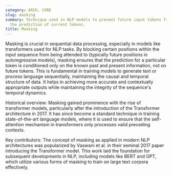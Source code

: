 ```yaml
---
category: ARCH, CORE
slug: masking
summary: Technique used in NLP models to prevent future input tokens from influencing
  the prediction of current tokens.
title: Masking
---
```


Masking is crucial in sequential data processing, especially in models like transformers used for NLP tasks. By blocking certain positions within the input sequence from being attended to (typically future positions in autoregressive models), masking ensures that the prediction for a particular token is conditioned only on the known past and present information, not on future tokens. This is fundamental in training models to generate text or process language sequentially, maintaining the causal and temporal structure of data. It helps in achieving more accurate and contextually appropriate outputs while maintaining the integrity of the sequence's temporal dynamics.

Historical overview: Masking gained prominence with the rise of transformer models, particularly after the introduction of the Transformer architecture in 2017. It has since become a standard technique in training state-of-the-art language models, where it is used to ensure that the self-attention mechanism in transformers only processes valid preceding contexts.

Key contributors: The concept of masking as applied in modern NLP architectures was popularized by Vaswani et al. in their seminal 2017 paper introducing the Transformer model. This work laid the foundation for subsequent developments in NLP, including models like BERT and GPT, which utilize various forms of masking to train on large text corpora effectively.